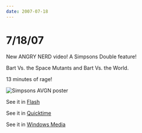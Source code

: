 ```yaml
---
date: 2007-07-18
---
```

# 7/18/07

New ANGRY NERD video! A Simpsons Double feature!

Bart Vs. the Space Mutants and Bart Vs. the World.

13 minutes of rage!

![Simpsons AVGN poster](https://i.imgur.com/iWz0EXf.jpg)

See it in [Flash](https://web.archive.org/web/20070913235542/http://gametrailers.com/player/22435.html?type=flv)

See it in [Quicktime](https://web.archive.org/web/20070913235542/http://gametrailers.com/player/22435.html?type=mov)

See it in [Windows Media](https://web.archive.org/web/20070913235542/http://gametrailers.com/player/22435.html?type=wmv)